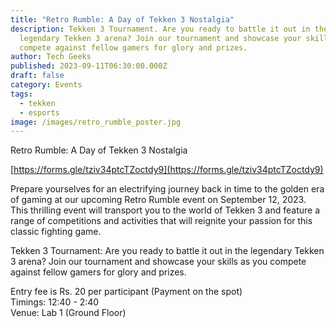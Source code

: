 ```yaml
---
title: "Retro Rumble: A Day of Tekken 3 Nostalgia"
description: Tekken 3 Tournament. Are you ready to battle it out in the
  legendary Tekken 3 arena? Join our tournament and showcase your skills as you
  compete against fellow gamers for glory and prizes.
author: Tech Geeks
published: 2023-09-11T06:30:00.000Z
draft: false
category: Events
tags:
  - tekken
  - esports
image: /images/retro_rumble_poster.jpg
---
```


Retro Rumble: A Day of Tekken 3 Nostalgia

[https://forms.gle/tziv34ptcTZoctdy9](https://forms.gle/tziv34ptcTZoctdy9)

Prepare yourselves for an electrifying journey back in time to the golden era of
gaming at our upcoming Retro Rumble event on September 12, 2023. This thrilling
event will transport you to the world of Tekken 3 and feature a range of
competitions and activities that will reignite your passion for this classic
fighting game.

Tekken 3 Tournament: Are you ready to battle it out in the legendary Tekken 3
arena? Join our tournament and showcase your skills as you compete against
fellow gamers for glory and prizes.

Entry fee is Rs. 20 per participant (Payment on the spot)\
Timings: 12:40 - 2:40\
Venue: Lab 1 (Ground Floor)
